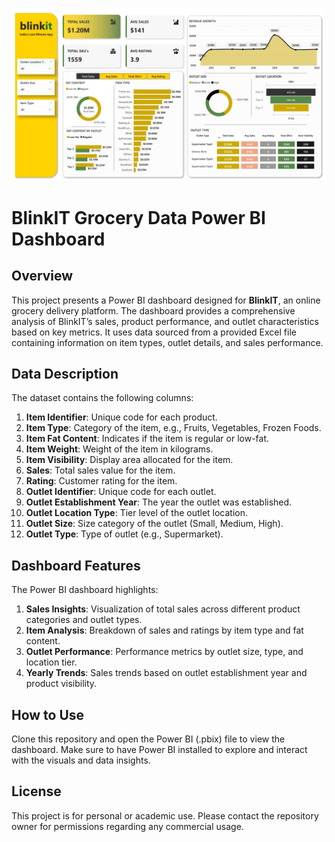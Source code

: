 ![Dashboard Preview](Blinkit_Dashboard.jpeg)


# BlinkIT Grocery Data Power BI Dashboard

## Overview

This project presents a Power BI dashboard designed for **BlinkIT**, an online grocery delivery platform. The dashboard provides a comprehensive analysis of BlinkIT’s sales, product performance, and outlet characteristics based on key metrics. It uses data sourced from a provided Excel file containing information on item types, outlet details, and sales performance.

## Data Description

The dataset contains the following columns:

1. **Item Identifier**: Unique code for each product.
2. **Item Type**: Category of the item, e.g., Fruits, Vegetables, Frozen Foods.
3. **Item Fat Content**: Indicates if the item is regular or low-fat.
4. **Item Weight**: Weight of the item in kilograms.
5. **Item Visibility**: Display area allocated for the item.
6. **Sales**: Total sales value for the item.
7. **Rating**: Customer rating for the item.
8. **Outlet Identifier**: Unique code for each outlet.
9. **Outlet Establishment Year**: The year the outlet was established.
10. **Outlet Location Type**: Tier level of the outlet location.
11. **Outlet Size**: Size category of the outlet (Small, Medium, High).
12. **Outlet Type**: Type of outlet (e.g., Supermarket).

## Dashboard Features

The Power BI dashboard highlights:

1. **Sales Insights**: Visualization of total sales across different product categories and outlet types.
2. **Item Analysis**: Breakdown of sales and ratings by item type and fat content.
3. **Outlet Performance**: Performance metrics by outlet size, type, and location tier.
4. **Yearly Trends**: Sales trends based on outlet establishment year and product visibility.

## How to Use

Clone this repository and open the Power BI (.pbix) file to view the dashboard. Make sure to have Power BI installed to explore and interact with the visuals and data insights.

## License

This project is for personal or academic use. Please contact the repository owner for permissions regarding any commercial usage.
